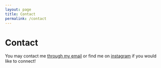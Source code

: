 ```yaml
---
layout: page
title: Contact
permalink: /contact
---
```


# Contact

You may contact me [through my email](mailto:hannes.mcman@gmail.com) or find me on [instagram](https://instagram.com/spoonsbyhanes) if you would like to connect!
